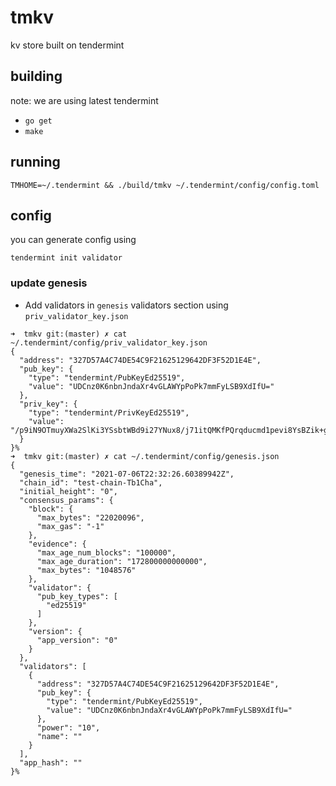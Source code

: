 # tmkv

kv store built on tendermint


## building

note: we are using latest tendermint
- `go get`
- `make`

## running 
`TMHOME=~/.tendermint && ./build/tmkv ~/.tendermint/config/config.toml`



## config
you can generate config using

`tendermint init validator`


### update genesis
- Add validators in `genesis` validators section using `priv_validator_key.json`

```
➜  tmkv git:(master) ✗ cat ~/.tendermint/config/priv_validator_key.json 
{
  "address": "327D57A4C74DE54C9F21625129642DF3F52D1E4E",
  "pub_key": {
    "type": "tendermint/PubKeyEd25519",
    "value": "UDCnz0K6nbnJndaXr4vGLAWYpPoPk7mmFyLSB9XdIfU="
  },
  "priv_key": {
    "type": "tendermint/PrivKeyEd25519",
    "value": "/p9iN9OTmuyXWa2SlKi3YSsbtWBd9i27YNux8/j71itQMKfPQrqducmd1pevi8YsBZik+g+TuaYXItIH1d0h9Q=="
  }
}%                                                                                                                           
➜  tmkv git:(master) ✗ cat ~/.tendermint/config/genesis.json           
{
  "genesis_time": "2021-07-06T22:32:26.60389942Z",
  "chain_id": "test-chain-Tb1Cha",
  "initial_height": "0",
  "consensus_params": {
    "block": {
      "max_bytes": "22020096",
      "max_gas": "-1"
    },
    "evidence": {
      "max_age_num_blocks": "100000",
      "max_age_duration": "172800000000000",
      "max_bytes": "1048576"
    },
    "validator": {
      "pub_key_types": [
        "ed25519"
      ]
    },
    "version": {
      "app_version": "0"
    }
  },
  "validators": [
    {
      "address": "327D57A4C74DE54C9F21625129642DF3F52D1E4E",
      "pub_key": {
        "type": "tendermint/PubKeyEd25519",
        "value": "UDCnz0K6nbnJndaXr4vGLAWYpPoPk7mmFyLSB9XdIfU="
      },
      "power": "10",
      "name": ""
    }
  ],
  "app_hash": ""
}%          
```